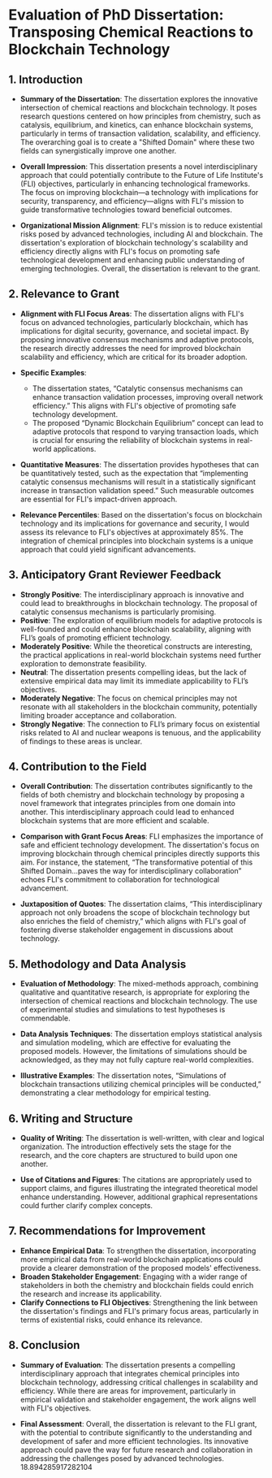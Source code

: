 # Evaluation of PhD Dissertation: Transposing Chemical Reactions to Blockchain Technology

## 1. Introduction
- **Summary of the Dissertation**: The dissertation explores the innovative intersection of chemical reactions and blockchain technology. It poses research questions centered on how principles from chemistry, such as catalysis, equilibrium, and kinetics, can enhance blockchain systems, particularly in terms of transaction validation, scalability, and efficiency. The overarching goal is to create a "Shifted Domain" where these two fields can synergistically improve one another.

- **Overall Impression**: This dissertation presents a novel interdisciplinary approach that could potentially contribute to the Future of Life Institute's (FLI) objectives, particularly in enhancing technological frameworks. The focus on improving blockchain—a technology with implications for security, transparency, and efficiency—aligns with FLI's mission to guide transformative technologies toward beneficial outcomes.

- **Organizational Mission Alignment**: FLI's mission is to reduce existential risks posed by advanced technologies, including AI and blockchain. The dissertation's exploration of blockchain technology's scalability and efficiency directly aligns with FLI's focus on promoting safe technological development and enhancing public understanding of emerging technologies. Overall, the dissertation is relevant to the grant.

## 2. Relevance to Grant
- **Alignment with FLI Focus Areas**: The dissertation aligns with FLI's focus on advanced technologies, particularly blockchain, which has implications for digital security, governance, and societal impact. By proposing innovative consensus mechanisms and adaptive protocols, the research directly addresses the need for improved blockchain scalability and efficiency, which are critical for its broader adoption.

- **Specific Examples**:
  - The dissertation states, “Catalytic consensus mechanisms can enhance transaction validation processes, improving overall network efficiency.” This aligns with FLI's objective of promoting safe technology development.
  - The proposed “Dynamic Blockchain Equilibrium” concept can lead to adaptive protocols that respond to varying transaction loads, which is crucial for ensuring the reliability of blockchain systems in real-world applications.

- **Quantitative Measures**: The dissertation provides hypotheses that can be quantitatively tested, such as the expectation that “implementing catalytic consensus mechanisms will result in a statistically significant increase in transaction validation speed.” Such measurable outcomes are essential for FLI's impact-driven approach.

- **Relevance Percentiles**: Based on the dissertation's focus on blockchain technology and its implications for governance and security, I would assess its relevance to FLI's objectives at approximately 85%. The integration of chemical principles into blockchain systems is a unique approach that could yield significant advancements.

## 3. Anticipatory Grant Reviewer Feedback
- **Strongly Positive**: The interdisciplinary approach is innovative and could lead to breakthroughs in blockchain technology. The proposal of catalytic consensus mechanisms is particularly promising.
- **Positive**: The exploration of equilibrium models for adaptive protocols is well-founded and could enhance blockchain scalability, aligning with FLI’s goals of promoting efficient technology.
- **Moderately Positive**: While the theoretical constructs are interesting, the practical applications in real-world blockchain systems need further exploration to demonstrate feasibility.
- **Neutral**: The dissertation presents compelling ideas, but the lack of extensive empirical data may limit its immediate applicability to FLI’s objectives.
- **Moderately Negative**: The focus on chemical principles may not resonate with all stakeholders in the blockchain community, potentially limiting broader acceptance and collaboration.
- **Strongly Negative**: The connection to FLI’s primary focus on existential risks related to AI and nuclear weapons is tenuous, and the applicability of findings to these areas is unclear.

## 4. Contribution to the Field
- **Overall Contribution**: The dissertation contributes significantly to the fields of both chemistry and blockchain technology by proposing a novel framework that integrates principles from one domain into another. This interdisciplinary approach could lead to enhanced blockchain systems that are more efficient and scalable.

- **Comparison with Grant Focus Areas**: FLI emphasizes the importance of safe and efficient technology development. The dissertation's focus on improving blockchain through chemical principles directly supports this aim. For instance, the statement, “The transformative potential of this Shifted Domain...paves the way for interdisciplinary collaboration” echoes FLI's commitment to collaboration for technological advancement.

- **Juxtaposition of Quotes**: The dissertation claims, “This interdisciplinary approach not only broadens the scope of blockchain technology but also enriches the field of chemistry,” which aligns with FLI's goal of fostering diverse stakeholder engagement in discussions about technology.

## 5. Methodology and Data Analysis
- **Evaluation of Methodology**: The mixed-methods approach, combining qualitative and quantitative research, is appropriate for exploring the intersection of chemical reactions and blockchain technology. The use of experimental studies and simulations to test hypotheses is commendable.

- **Data Analysis Techniques**: The dissertation employs statistical analysis and simulation modeling, which are effective for evaluating the proposed models. However, the limitations of simulations should be acknowledged, as they may not fully capture real-world complexities.

- **Illustrative Examples**: The dissertation notes, “Simulations of blockchain transactions utilizing chemical principles will be conducted,” demonstrating a clear methodology for empirical testing.

## 6. Writing and Structure
- **Quality of Writing**: The dissertation is well-written, with clear and logical organization. The introduction effectively sets the stage for the research, and the core chapters are structured to build upon one another.

- **Use of Citations and Figures**: The citations are appropriately used to support claims, and figures illustrating the integrated theoretical model enhance understanding. However, additional graphical representations could further clarify complex concepts.

## 7. Recommendations for Improvement
- **Enhance Empirical Data**: To strengthen the dissertation, incorporating more empirical data from real-world blockchain applications could provide a clearer demonstration of the proposed models' effectiveness.
- **Broaden Stakeholder Engagement**: Engaging with a wider range of stakeholders in both the chemistry and blockchain fields could enrich the research and increase its applicability.
- **Clarify Connections to FLI Objectives**: Strengthening the link between the dissertation's findings and FLI's primary focus areas, particularly in terms of existential risks, could enhance its relevance.

## 8. Conclusion
- **Summary of Evaluation**: The dissertation presents a compelling interdisciplinary approach that integrates chemical principles into blockchain technology, addressing critical challenges in scalability and efficiency. While there are areas for improvement, particularly in empirical validation and stakeholder engagement, the work aligns well with FLI's objectives.

- **Final Assessment**: Overall, the dissertation is relevant to the FLI grant, with the potential to contribute significantly to the understanding and development of safer and more efficient technologies. Its innovative approach could pave the way for future research and collaboration in addressing the challenges posed by advanced technologies. 18.894285917282104
